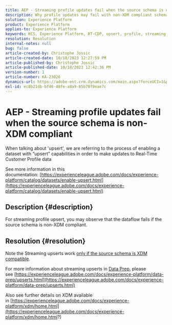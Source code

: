 ```yaml
---
title: AEP - Streaming profile updates fail when the source schema is non-XDM compliant
description: Why profile updates may fail with non-XDM compliant schemas
solution: Experience Platform
product: Experience Platform
applies-to: Experience Platform
keywords: KCS, Experience Platform, RT-CDP, upsert, profile, streaming, XDM, schema
resolution: Resolution
internal-notes: null
bug: false
article-created-by: Christophe Jossic
article-created-date: 10/18/2023 12:27:59 PM
article-published-by: Christophe Jossic
article-published-date: 10/18/2023 12:42:36 PM
version-number: 1
article-number: KA-23026
dynamics-url: https://adobe-ent.crm.dynamics.com/main.aspx?forceUCI=1&pagetype=entityrecord&etn=knowledgearticle&id=ff94f9c1-b16d-ee11-8df0-6045bd006793
exl-id: ec8b21db-bf46-48fe-a8a9-85b78f9eae7c
---
```

# AEP - Streaming profile updates fail when the source schema is non-XDM compliant


When talking about 'upsert', we are referring to the process of enabling a dataset with “upsert” capabilities in order to make updates to Real-Time Customer Profile data

See more information in this documentation: [https://experienceleague.adobe.com/docs/experience-platform/catalog/datasets/enable-upsert.html](https://experienceleague.adobe.com/docs/experience-platform/catalog/datasets/enable-upsert.html)

## Description {#description}

For streaming profile upsert, you may observe that the dataflow fails if the source schema is non-XDM compliant. 

## Resolution {#resolution}


Note the Streaming upserts work <u>only if the source schema is XDM compatible</u>.

For more information about streaming upserts in [Data Prep](https://experienceleague.adobe.com/docs/experience-platform/data-prep/home.html), please see [https://experienceleague.adobe.com/docs/experience-platform/data-prep/upserts.html](https://experienceleague.adobe.com/docs/experience-platform/data-prep/upserts.html)



Also see further details on XDM available in [https://experienceleague.adobe.com/docs/experience-platform/xdm/home.html](https://experienceleague.adobe.com/docs/experience-platform/xdm/home.html?)
